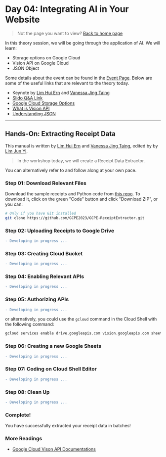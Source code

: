 # Day 04: Integrating AI in Your Website

> Not the page you want to view? [Back to home page](../README.md)

In this theory session, we will be going through the application of AI. We will learn:

* Storage options on Google Cloud
* Vision API on Google Cloud
* JSON Object

Some details about the event can be found in the [Event Page](https://gdsc.community.dev/events/details/developer-student-clubs-university-of-malaya-presents-gcpe-google-cloud-platform-for-everyone-workshop-2023-2023-03-26/). Below are some of the useful links that are relevant to the theory today.

* Keynote by [Lim Hui Ern](https://github.com/huiern214) and [Vanessa Jing Taing](https://github.com/Vanessa-Taing)
* [Slido Q&A Link]()
* [Google Cloud Storage Options](https://cloud.google.com/products/storage)
* [What is Vision API](https://cloud.google.com/vision)
* [Understanding JSON](https://developer.mozilla.org/en-US/docs/Learn/JavaScript/Objects/JSON)

---

## Hands-On: Extracting Receipt Data

This manual is written by [Lim Hui Ern](https://github.com/huiern214) and [Vanessa Jing Taing](https://github.com/Vanessa-Taing), edited by by [Lim Jun Yi](https://github.com/LimJY03).

> In the workshop today, we will create a Receipt Data Extractor.

You can alternatively refer to <!--[these videos]()--> and follow along at your own pace.

### Step 01: Download Relevant Files

Download the sample receipts and Python code from [this repo](https://github.com/GCPE2023/GCPE-ReceiptExtractor). To download it, click on the green "Code" button and click "Download ZIP", or you can:

```sh
# Only if you have Git installed
git clone https://github.com/GCPE2023/GCPE-ReceiptExtractor.git
```

### Step 02: Uploading Receipts to Google Drive

```diff
- Developing in progress ...
```

### Step 03: Creating Cloud Bucket

```diff
- Developing in progress ...
```

### Step 04: Enabling Relevant APIs

```diff
- Developing in progress ...
```

### Step 05: Authorizing APIs

```diff
- Developing in progress ...
```

or alternatively, you could use the `gcloud` command in the Cloud Shell with the following command:

```sh
gcloud services enable drive.googleapis.com vision.googleapis.com sheets.googleapis.com
```

### Step 06: Creating a new Google Sheets

```diff
- Developing in progress ...
```

### Step 07: Coding on Cloud Shell Editor

```diff
- Developing in progress ...
```

### Step 08: Clean Up

```diff
- Developing in progress ...
```

### Complete!

You have successfully extracted your receipt data in batches!

### More Readings

* [Google Cloud Vison API Documentations](https://cloud.google.com/vision/docs)